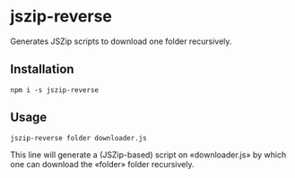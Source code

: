 # jszip-reverse

Generates JSZip scripts to download one folder recursively.

## Installation

```
npm i -s jszip-reverse
```

## Usage

```sh
jszip-reverse folder downloader.js
```

This line will generate a (JSZip-based) script on «downloader.js» by which one can download the «folder» folder recursively.

